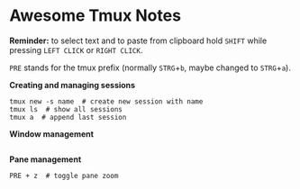 # Awesome Tmux Notes

**Reminder:** to select text and to paste from clipboard hold `SHIFT` while pressing `LEFT CLICK` or `RIGHT CLICK`.

`PRE` stands for the tmux prefix (normally `STRG`+`b`, maybe changed to `STRG`+`a`).

**Creating and managing sessions**

```
tmux new -s name  # create new session with name
tmux ls  # show all sessions
tmux a  # append last session
```

**Window management**

```
```

**Pane management**

```
PRE + z  # toggle pane zoom
```
